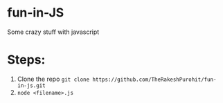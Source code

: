 # fun-in-JS
Some crazy stuff with javascript

# Steps:
 1. Clone the repo `git clone https://github.com/TheRakeshPurohit/fun-in-js.git`
 2. `node <filename>.js`
